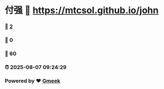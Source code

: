 # 付强 :link: https://mtcsol.github.io/john 
### :page_facing_up: [2](https://mtcsol.github.io/john/tag.html) 
### :speech_balloon: 0 
### :hibiscus: 60 
### :alarm_clock: 2025-08-07 09:24:29 
### Powered by :heart: [Gmeek](https://github.com/Meekdai/Gmeek)
